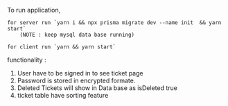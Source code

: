 To run application, 

    for server run `yarn i && npx prisma migrate dev --name init  && yarn start` 
        (NOTE : keep mysql data base running)

    for client run `yarn && yarn start`

functionality : 
1. User have to be signed in to see ticket page 
2. Password is stored in encrypted formate.
3. Deleted Tickets will show in Data base as isDeleted true
4. ticket table have sorting feature
